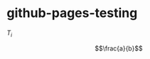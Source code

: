 <script type="text/javascript" async src="https://cdnjs.cloudflare.com/ajax/libs/mathjax/2.7.2/MathJax.js?config=TeX-MML-AM_CHTML"> </script> 

# github-pages-testing

$T_i$

$$\frac{a}{b}$$
